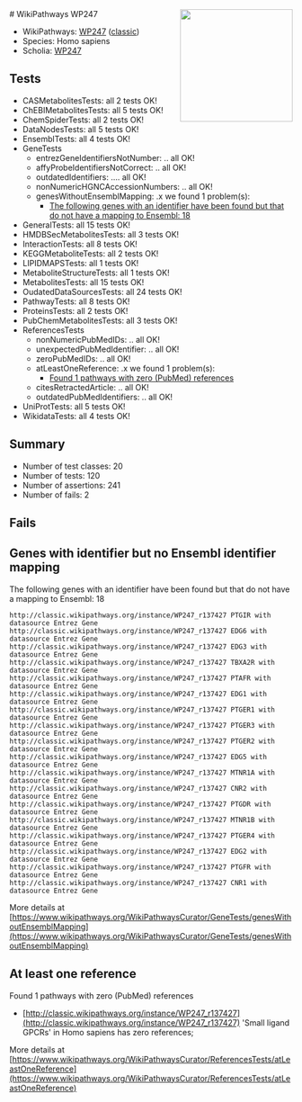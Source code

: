 <img style="float: right; width: 200px" src="https://upload.wikimedia.org/wikipedia/commons/thumb/8/83/Wplogo_with_text_500.png/640px-Wplogo_with_text_500.png" />
# WikiPathways WP247

* WikiPathways: [WP247](https://wikipathways.org/pathways/WP247) ([classic](https://classic.wikipathways.org/instance/WP247))
* Species: Homo sapiens
* Scholia: [WP247](https://scholia.toolforge.org/wikipathways/WP247)
## Tests
* CASMetabolitesTests: all 2 tests OK!
* ChEBIMetabolitesTests: all 5 tests OK!
* ChemSpiderTests: all 2 tests OK!
* DataNodesTests: all 5 tests OK!
* EnsemblTests: all 4 tests OK!
* GeneTests
    * entrezGeneIdentifiersNotNumber: .. all OK!
    * affyProbeIdentifiersNotCorrect: .. all OK!
    * outdatedIdentifiers: .... all OK!
    * nonNumericHGNCAccessionNumbers: .. all OK!
    * genesWithoutEnsemblMapping: .x we found 1 problem(s):
        * [The following genes with an identifier have been found but that do not have a mapping to Ensembl: 18](#c4e54315)
* GeneralTests: all 15 tests OK!
* HMDBSecMetabolitesTests: all 3 tests OK!
* InteractionTests: all 8 tests OK!
* KEGGMetaboliteTests: all 2 tests OK!
* LIPIDMAPSTests: all 1 tests OK!
* MetaboliteStructureTests: all 1 tests OK!
* MetabolitesTests: all 15 tests OK!
* OudatedDataSourcesTests: all 24 tests OK!
* PathwayTests: all 8 tests OK!
* ProteinsTests: all 2 tests OK!
* PubChemMetabolitesTests: all 3 tests OK!
* ReferencesTests
    * nonNumericPubMedIDs: .. all OK!
    * unexpectedPubMedIdentifier: .. all OK!
    * zeroPubMedIDs: .. all OK!
    * atLeastOneReference: .x we found 1 problem(s):
        * [Found 1 pathways with zero (PubMed) references](#d0a459f0)
    * citesRetractedArticle: .. all OK!
    * outdatedPubMedIdentifiers: .. all OK!
* UniProtTests: all 5 tests OK!
* WikidataTests: all 4 tests OK!


## Summary

* Number of test classes: 20
* Number of tests: 120
* Number of assertions: 241
* Number of fails: 2

## Fails

<a name="c4e54315" />

## Genes with identifier but no Ensembl identifier mapping

The following genes with an identifier have been found but that do not have a mapping to Ensembl: 18
```
http://classic.wikipathways.org/instance/WP247_r137427 PTGIR with datasource Entrez Gene
http://classic.wikipathways.org/instance/WP247_r137427 EDG6 with datasource Entrez Gene
http://classic.wikipathways.org/instance/WP247_r137427 EDG3 with datasource Entrez Gene
http://classic.wikipathways.org/instance/WP247_r137427 TBXA2R with datasource Entrez Gene
http://classic.wikipathways.org/instance/WP247_r137427 PTAFR with datasource Entrez Gene
http://classic.wikipathways.org/instance/WP247_r137427 EDG1 with datasource Entrez Gene
http://classic.wikipathways.org/instance/WP247_r137427 PTGER1 with datasource Entrez Gene
http://classic.wikipathways.org/instance/WP247_r137427 PTGER3 with datasource Entrez Gene
http://classic.wikipathways.org/instance/WP247_r137427 PTGER2 with datasource Entrez Gene
http://classic.wikipathways.org/instance/WP247_r137427 EDG5 with datasource Entrez Gene
http://classic.wikipathways.org/instance/WP247_r137427 MTNR1A with datasource Entrez Gene
http://classic.wikipathways.org/instance/WP247_r137427 CNR2 with datasource Entrez Gene
http://classic.wikipathways.org/instance/WP247_r137427 PTGDR with datasource Entrez Gene
http://classic.wikipathways.org/instance/WP247_r137427 MTNR1B with datasource Entrez Gene
http://classic.wikipathways.org/instance/WP247_r137427 PTGER4 with datasource Entrez Gene
http://classic.wikipathways.org/instance/WP247_r137427 EDG2 with datasource Entrez Gene
http://classic.wikipathways.org/instance/WP247_r137427 PTGFR with datasource Entrez Gene
http://classic.wikipathways.org/instance/WP247_r137427 CNR1 with datasource Entrez Gene
```

More details at [https://www.wikipathways.org/WikiPathwaysCurator/GeneTests/genesWithoutEnsemblMapping](https://www.wikipathways.org/WikiPathwaysCurator/GeneTests/genesWithoutEnsemblMapping)

<a name="d0a459f0" />

## At least one reference

Found 1 pathways with zero (PubMed) references

* [http://classic.wikipathways.org/instance/WP247_r137427](http://classic.wikipathways.org/instance/WP247_r137427) 'Small ligand GPCRs' in Homo sapiens has zero references; 


More details at [https://www.wikipathways.org/WikiPathwaysCurator/ReferencesTests/atLeastOneReference](https://www.wikipathways.org/WikiPathwaysCurator/ReferencesTests/atLeastOneReference)

